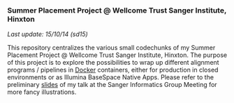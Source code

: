 ### Summer Placement Project @ Wellcome Trust Sanger Institute, Hinxton

*Last update: 15/10/14 (sd15)*

This repository centralizes the various small codechunks of my Summer Placement Project @ Wellcome Trust Sanger Institute, Hinxton. The purpose of this project is to explore the possibilities to wrap up different alignment programs / pipelines in [Docker](https://www.docker.com/) containers, either for production in closed environments or as Illumina BaseSpace Native Apps. Please refer to the preliminary [slides](IGM-talk_docker-pipelines.pdf) of my talk at the Sanger Informatics Group Meeting for more fancy illustrations.

